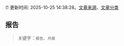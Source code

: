:alarm_clock: 更新时间: 2025-10-25 14:38:28。[文章来源](/README.md)、[文章分类](/TAGS.md)

## 报告


> 关键字：`报告`、`月报`



